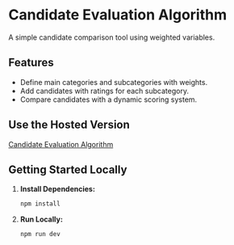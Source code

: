 # Candidate Evaluation Algorithm

A simple candidate comparison tool using weighted variables.

## Features

- Define main categories and subcategories with weights.
- Add candidates with ratings for each subcategory.
- Compare candidates with a dynamic scoring system.

## Use the Hosted Version

[Candidate Evaluation Algorithm](https://67c061b5ee9d7606fcf2a4f0--algomatch.netlify.app/)

## Getting Started Locally

1. **Install Dependencies:**
   ```bash
   npm install
2. **Run Locally:**
   ```bash
   npm run dev
